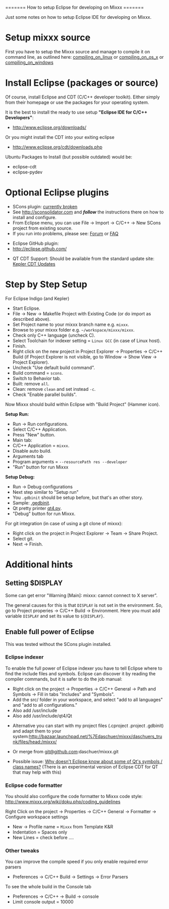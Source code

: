 \======= How to setup Eclipse for developing on Mixxx =======

Just some notes on how to setup Eclipse IDE for developing on Mixxx.

# Setup mixxx source

First you have to setup the Mixxx source and manage to compile it on
command line, as outlined here:
[compiling\_on\_linux](compiling_on_linux) or
[compiling\_on\_os\_x](compiling_on_os_x) or
[compiling\_on\_windows](compiling_on_windows)

# Install Eclipse (packages or source)

Of course, install Eclipse and CDT (C/C++ developer toolkit). Either
simply from their homepage or use the packages for your operating
system.

It is the best to install the ready to use setup **"Eclipse IDE for
C/C++ Developers"**:

  - <http://www.eclipse.org/downloads/>

Or you might install the CDT into your exiting eclipse

  - <http://www.eclipse.org/cdt/downloads.php>

Ubuntu Packages to Install (but possible outdated) would be:

  - eclipse-cdt
  - eclipse-pydev

# Optional Eclipse plugins

  - SCons plugin: [currently
    broken](https://bugs.launchpad.net/mixxx/+bug/1279463) 
  - See <http://sconsolidator.com> and ***follow*** the instructions
    there on how to install and configure. 
  - From Eclipse menu, you can use File -\> Import -\> C/C++ -\> New
    SCons project from existing source.
  - If you run into problems, please see:
    [Forum](http://www.sconsolidator.ch/projects/sconsolidator/boards)
    or
    [FAQ](http://www.sconsolidator.ch/projects/sconsolidator/wiki/FAQ)

<!-- end list -->

  - Eclipse GitHub plugin:
  - <http://eclipse.github.com/>

<!-- end list -->

  - QT CDT Support: Should be available from the standard update site:
    [Kepler CDT
    Updates](http://download.eclipse.org/tools/cdt/releases/kepler)

# Step by Step Setup

For Eclipse Indigo (and Kepler)

  - Start Eclipse.
  - File -\> New -\> Makefile Project with Existing Code (or do import
    as described above).
  - Set Project name to your mixxx branch name e.g. `mixxx`.
  - Browse to your mixxx folder e.g. `~/workspace/mixxx/mixxx`.
  - Check only C++ language (uncheck C).
  - Select Toolchain for indexer setting = `Linux GCC` (in case of Linux
    host).
  - Finish.
  - Right click on the new project in Project Explorer -\> Properties
    -\> C/C++ Build (if Project Explorer is not visible, go to Window
    -\> Show View -\> Project Explorer).
  - Uncheck "Use default build command".
  - Build command = `scons`.
  - Switch to Behavior tab.
  - Built: remove `all`.
  - Clean: remove `clean` and set instead `-c`.
  - Check "Enable parallel builds".

Now Mixxx should build within Eclipse with "Build Project" (Hammer
icon).

**Setup Run:**

  - Run -\> Run configurations.
  - Select C/C++ Application.
  - Press "New" button. 
  - Main tab:
  - C/C++ Application = `mixxx`.
  - Disable auto build.
  - Arguments tab 
  - Program arguments = `--resourcePath res --developer`
  - "Run" button for run Mixxx

**Setup Debug:**

  - Run -\> Debug configurations 
  - Next step similar to "Setup run"
  - You `.gdbinit` should be setup before, but that's an other story.
  - Sample:
    [.gedbinit](http://bazaar.launchpad.net/~daschuer/mixxx/daschuers_trunk/view/head:/mixxx/.gdbinit).
  - Qt pretty printer
    [qt4.py](http://quickgit.kde.org/?p=kdevelop.git&a=blob&h=1373a79f38a359f4d0756e0bc7d14317311a16f8&f=debuggers%2Fgdb%2Fprinters%2Fqt4.py&o=plain).
  - "Debug" button for run Mixxx.

For git integration (in case of using a git clone of mixxx):

  - Right click on the project in Project Explorer -\> Team -\> Share
    Project.
  - Select git.
  - Next -\> Finish.

# Additional hints

## Setting $DISPLAY

Some can get error "Warning \[Main\]: mixxx: cannot connect to X
server".

The general causes for this is that `DISPLAY` is not set in the
environment. So, go to Project properies -\> C/C++ Build -\>
Environment. Here you must add variable `DISPLAY` and set its value to
`${DISPLAY}`.

## Enable full power of Eclipse

This was tested without the SCons plugin installed.

### Eclipse indexer

To enable the full power of Eclipse indexer you have to tell Eclipse
where to find the include files and symbols. Eclipse can discover it by
reading the compiler commands, but it is safer to do the job manual:

  - Right click on the project -\> Properties -\> C/C++ General -\> Path
    and Symbols -\> Fill in tabs "Includes" and "Symbols".
  - Add the src/ folder in your workspace, and select "add to all
    languages" and "add to all configurations."
  - Also add /usr/include
  - Also add /usr/include/qt4/Qt

<!-- end list -->

  - Alternative you can start with my project files (.cproject .project
    .gdbinit) and adapt them to your
    system:<http://bazaar.launchpad.net/%7Edaschuer/mixxx/daschuers_trunk/files/head:/mixxx/>

<!-- end list -->

  - Or merge from git@github.com:daschuer/mixxx.git

<!-- end list -->

  - Possible issue: [Why doesn't Eclipse know about some of Qt's symbols
    / class
    names?](http://qt-project.org/faq/answer/why_doesnt_eclipse_know_about_some_of_qts_symbols_class_names)
    (There is an experimental version of Eclipse CDT for QT that may
    help with this)

### Eclipse code formatter

You should also configure the code formatter to Mixxx code style:
<http://www.mixxx.org/wiki/doku.php/coding_guidelines>

Right Click on the project -\> Properties -\> C/C++ General -\>
Formatter -\> Configure workspace settings

  - New -\> Profile name = `Mixxx` from Template K\&R
  - Indentation = Spaces only
  - New Lines = check before ....

### Other tweaks

You can improve the compile speed if you only enable required error
parsers

  - Preferences -\> C/C++ Build -\> Settings -\> Error Parsers 

To see the whole build in the Console tab

  - Preferences -\> C/C++ -\> Build -\> console
  - Limit console output = 10000
